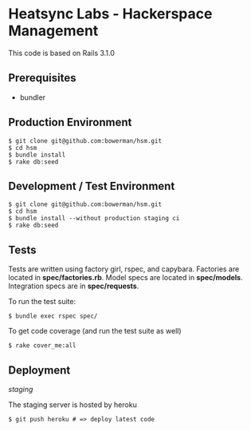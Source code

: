 Heatsync Labs - Hackerspace Management
=========

This code is based on Rails 3.1.0

Prerequisites
-------------
* bundler

Production Environment
----------------------
    $ git clone git@github.com:bowerman/hsm.git
    $ cd hsm
    $ bundle install
    $ rake db:seed

Development / Test Environment
------------------------------
    $ git clone git@github.com:bowerman/hsm.git
    $ cd hsm
    $ bundle install --without production staging ci
    $ rake db:seed

Tests
-----

Tests are written using factory girl, rspec, and capybara. Factories are located in **spec/factories.rb**. Model specs are located in **spec/models**. Integration specs are in **spec/requests**.

To run the test suite:

    $ bundle exec rspec spec/

To get code coverage (and run the test suite as well)

    $ rake cover_me:all

Deployment
----------

*staging*

The staging server is hosted by heroku

    $ git push heroku # => deploy latest code
